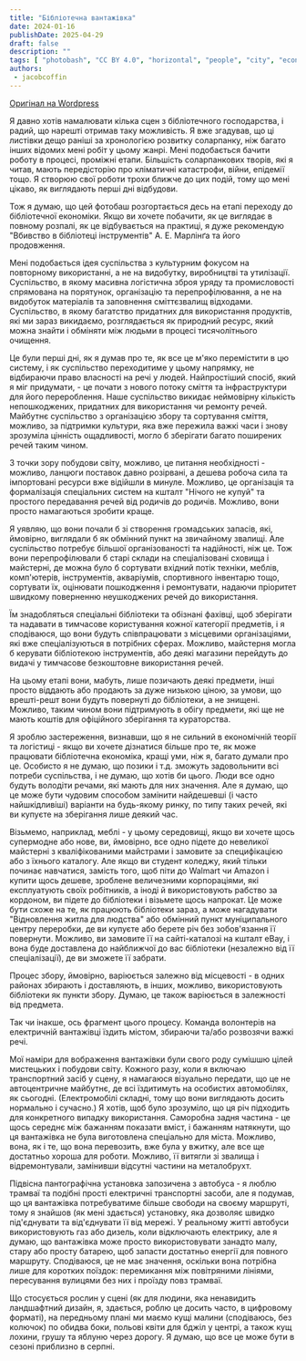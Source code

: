 ```yaml
---
title: "Бібліотечна вантажівка"
date: 2024-01-16
publishDate: 2025-04-29
draft: false
description: ""
tags: [ "photobash", "CC BY 4.0", "horizontal", "people", "city", "economy"]
authors:
 - jacobcoffin
---
```


[Оригінал на Wordpress](https://jacobcoffinwrites.wordpress.com/2024/01/16/library-economy-heavy-items-delivery-collections/)

Я давно хотів намалювати кілька сцен з бібліотечного господарства, і радий, що нарешті отримав таку можливість. Я вже згадував, що ці листівки дещо раніші за хронологією розвитку соларпанку, ніж багато інших відомих мені робіт у цьому жанрі. Мені подобається бачити роботу в процесі, проміжні етапи. Більшість соларпанкових творів, які я читав, мають передісторію про кліматичні катастрофи, війни, епідемії тощо. Я створюю свої роботи трохи ближче до цих подій, тому що мені цікаво, як виглядають перші дні відбудови.

Тож я думаю, що цей фотобаш розгортається десь на етапі переходу до бібліотечної економіки. Якщо ви хочете побачити, як це виглядає в повному розпалі, як це відбувається на практиці, я дуже рекомендую "Вбивство в бібліотеці інструментів" А. Е. Марлінґа та його продовження.

Мені подобається ідея суспільства з культурним фокусом на повторному використанні, а не на видобутку, виробництві та утилізації. Суспільство, в якому масивна логістична зброя уряду та промисловості спрямована на порятунок, організацію та перепрофілювання, а не на видобуток матеріалів та заповнення сміттєзвалищ відходами. Суспільство, в якому багатство придатних для використання продуктів, які ми зараз викидаємо, розглядається як природний ресурс, який можна знайти і обміняти між людьми в процесі тисячолітнього очищення.

Це були перші дні, як я думав про те, як все це м'яко перемістити в цю систему, і як суспільство переходитиме у цьому напрямку, не відбираючи право власності на речі у людей. Найпростіший спосіб, який я міг придумати, - це почати з нового потоку сміття та інфраструктури для його перероблення. Наше суспільство викидає неймовірну кількість непошкоджених, придатних для використання чи ремонту речей. Майбутнє суспільство з організацією збору та сортування сміття, можливо, за підтримки культури, яка вже пережила важкі часи і знову зрозуміла цінність ощадливості, могло б зберігати багато поширених речей таким чином.

З точки зору побудови світу, можливо, це питання необхідності - можливо, ланцюги поставок давно розірвані, а дешева робоча сила та імпортовані ресурси вже відійшли в минуле. Можливо, це організація та формалізація спеціальних систем на кшталт "Нічого не купуй" та простого передавання речей від родичів до родичів. Можливо, вони просто намагаються зробити краще.

Я уявляю, що вони почали б зі створення громадських запасів, які, ймовірно, виглядали б як обмінний пункт на звичайному звалищі. Але суспільство потребує більшої організованості та надійності, ніж це. Тож вони перепрофілювали б старі склади на спеціалізовані сховища і майстерні, де можна було б сортувати вхідний потік техніки, меблів, комп'ютерів, інструментів, акваріумів, спортивного інвентарю тощо, сортувати їх, оцінювати пошкодження і ремонтувати, надаючи пріоритет швидкому поверненню неушкоджених речей до використання.

Їм знадобляться спеціальні бібліотеки та обізнані фахівці, щоб зберігати та надавати в тимчасове користування кожної категорії предметів, і я сподіваюся, що вони будуть співпрацювати з місцевими організаціями, які вже спеціалізуються в потрібних сферах. Можливо, майстерня могла б керувати бібліотекою інструментів, або деякі магазини перейдуть до видачі у тимчасове безкоштовне використання речей.

На цьому етапі вони, мабуть, лише позичають деякі предмети, інші просто віддають або продають за дуже низькою ціною, за умови, що врешті-решт вони будуть повернуті до бібліотеки, а не знищені. Можливо, таким чином вони підтримують в обігу предмети, які ще не мають коштів для офіційного зберігання та кураторства.

Я зроблю застереження, визнавши, що я не сильний в економічній теорії та логістиці - якщо ви хочете дізнатися більше про те, як може працювати бібліотечна економіка, кращі уми, ніж я, багато думали про це. Особисто я не думаю, що позики і т.д. зможуть задовольнити всі потреби суспільства, і не думаю, що хотів би цього. Люди все одно будуть володіти речами, які мають для них значення. Але я думаю, що це може бути чудовим способом замінити найдешевші (і часто найшкідливіші) варіанти на будь-якому ринку, по типу таких речей, які ви купуєте на зберігання лише деякий час.

Візьмемо, наприклад, меблі - у цьому середовищі, якщо ви хочете щось супермодне або нове, ви, ймовірно, все одно підете до невеликої майстерні з кваліфікованими майстрами і замовите за специфікацією або з їхнього каталогу. Але якщо ви студент коледжу, який тільки починає навчатися, замість того, щоб піти до Walmart чи Amazon і купити щось дешеве, зроблене величезними корпораціями, які експлуатують своїх робітників, а іноді й використовують рабство за кордоном, ви підете до бібліотеки і візьмете щось напрокат. Це може бути схоже на те, як працюють бібліотеки зараз, а може нагадувати "Відновлення житла для людства" або обмінний пункт муніципального центру переробки, де ви купуєте або берете річ без зобов'язання її повернути. Можливо, ви замовите її на сайті-каталозі на кшталт eBay, і вона буде доставлена до найближчої до вас бібліотеки (незалежно від її спеціалізації), де ви зможете її забрати.

Процес збору, ймовірно, варіюється залежно від місцевості - в одних районах збирають і доставляють, в інших, можливо, використовують бібліотеки як пункти збору. Думаю, це також варіюється в залежності від предмета.

Так чи інакше, ось фрагмент цього процесу. Команда волонтерів на електричній вантажівці їздить містом, збираючи та/або розвозячи важкі речі.

Мої наміри для вображення вантажівки були свого роду сумішшю цілей мистецьких і побудови світу. Кожного разу, коли я включаю транспортний засіб у сцену, я намагаюся візуально передати, що це не автоцентричне майбутнє, де всі їздитимуть на особистих автомобілях, як сьогодні. (Електромобілі складні, тому що вони виглядають досить нормально і сучасно.) Я хотів, щоб було зрозуміло, що ця річ підходить для конкретного випадку використання. Саморобна задня частина - це щось середнє між бажанням показати вміст, і бажанням натякнути, що ця вантажівка не була виготовлена спеціально для міста. Можливо, вона, як і те, що вона перевозить, вже була у вжитку, але все ще достатньо хороша для роботи. Можливо, її витягли зі звалища і відремонтували, замінивши відсутні частини на металобрухт.

Підвісна пантографічна установка запозичена з автобуса - я люблю трамваї та подібні прості електричні транспортні засоби, але я подумав, що ця вантажівка потребуватиме більше свободи на своєму маршруті, тому я знайшов (як мені здається) установку, яка дозволяє швидко під'єднувати та від'єднувати її від мережі. У реальному житті автобуси використовують газ або дизель, коли відключають електрику, але я думаю, що вантажівка може просто використовувати занадто малу, стару або просту батарею, щоб запасти достатньо енергії для повного маршруту. Сподіваюся, це не має значення, оскільки вона потрібна лише для коротких поїздок: перемикання між повітряними лініями, пересування вулицями без них і проїзду повз трамваї.

Що стосується рослин у сцені (як для людини, яка ненавидить ландшафтний дизайн, я, здається, роблю це досить часто, в цифровому форматі), на передньому плані ми маємо кущі малини (сподіваюсь, без колючок) по обидва боки, польові квіти для бджіл у центрі, а також кущ лохини, грушу та яблуню через дорогу. Я думаю, що все це може бути в сезоні приблизно в серпні.

